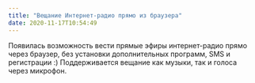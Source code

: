 ```yaml
---
title: "Вещание Интернет-радио прямо из браузера"
date: 2020-11-17T10:54:49
---
```


 Появилась возможность вести прямые эфиры интернет-радио прямо через браузер, без установки дополнительных программ, SMS и регистрации :)  Поддерживается вещание как музыки, так и голоса через микрофон.
